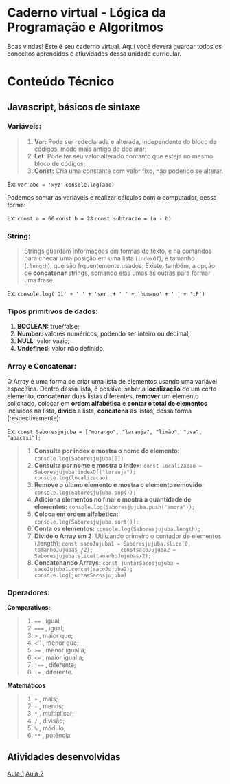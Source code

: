# Caderno virtual - Lógica da Programação e Algoritmos
Boas vindas! Este é seu caderno virtual. Aqui você deverá guardar todos os conceitos aprendidos e atiuvidades dessa unidade curricular. 


# Conteúdo Técnico

## **Javascript, básicos de sintaxe**

### **Variáveis:**
> 1. **Var:** Pode ser redeclarada e alterada, independente do bloco de códigos, modo mais antigo de declarar;
> 2. **Let:** Pode ter seu valor alterado contanto que esteja no mesmo bloco de códigos;
> 3. **Const:** Cria uma constante com valor fixo, não podendo se alterar.

Ex: ```var abc = 'xyz'```
    ```console.log(abc)```

Podemos somar as variáveis e realizar cálculos com o computador, dessa forma:

Ex: 
```const a = 66``` 
```const b = 23```
```const subtracao = (a - b)```

### **String:**
> Strings guardam informações em formas de texto, e há comandos para checar uma posição em uma lista (```indexOf```), e tamanho (```.length```), que são frquentemente usados.
> Existe, também, a opção de **concatenar** strings, somando elas umas as outras para formar uma frase.

Ex: ```console.log('Oi' + ' ' + 'ser' + ' ' + 'humano' + ' ' + ':P')```

### **Tipos primitivos de dados:**

1. **BOOLEAN:** true/false;
2. **Number:** valores numéricos, podendo ser inteiro ou decimal;
3. **NULL:** valor vazio;
4. **Undefined:** valor não definido.

### **Array e Concatenar:**
O Array é uma forma de criar uma lista de elementos usando uma variável específica. Dentro dessa lista, é possível saber a **localização** de um certo elemento, **concatenar** duas listas diferentes, **remover** um elemento solicitado, colocar em **ordem alfabética** e **contar o total de elementos** incluidos na lista, **divide** a lista, **concatena** as listas, dessa forma (respectivamente):

Ex: ```const Saboresjujuba = ["morango", "laranja", "limão", "uva", "abacaxi"];```

> 1. **Consulta por index e mostra o nome do elemento:** ```console.log(Saboresjujuba[0])```
> 2. **Consulta por nome e mostra o index:** ```const localizacao = Saboresjujuba.indexOf("laranja");        console.log(localizacao)```
> 3. **Remove o último elemento e mostra o elemento removido:** ```console.log(Saboresjujuba.pop());```
> 5. **Adiciona elementos no final e mostra a quantidade de elementos:** ```console.log(Saboresjujuba.push("amora"));```
> 6. **Coloca em ordem alfabética:** ```console.log(Saboresjujuba.sort());```
> 7. **Conta os elementos:** ```console.log(Saboresjujuba.length);```
> 8. **Divide o Array em 2:** Utilizando primeiro o contador de elementos (.length);  ```const sacoJujuba1 = Saboresjujuba.slice(0, tamanhoJujubas /2);         constsacoJujuba2 =  Saboresjujuba.slice(tamanhoJujubas/2);```
> 9. **Concatenando Arrays:** ```const juntarSacosjujuba = sacoJujuba1.concat(sacoJujuba2);      console.log(juntarSacosjujuba)```

### **Operadores:**

**Comparativos:**
> 1. ```==``` , igual;
> 2. ```===``` , igual;
> 3. ```>``` , maior que;
> 4. ```<```'' , menor que;
> 5. ```>=``` , menor igual a;
> 6. ```<=``` , maior igual a;
> 7. ```!==``` , diferente;
> 8. ```!=``` , diferente.


**Matemáticos**
> 1. ```+``` , mais;
> 2. ```-``` , menos;
> 3. ```*``` , multiplicar;
> 4. ```/``` , divisão;
> 5. ```%``` , módulo;
> 6. ```**``` , potência.



## Atividades desenvolvidas

[Aula 1](https://codepen.io/ed-the-scripter/pen/NWZgvJZ?editors=0012)
[Aula 2](https://codepen.io/ed-the-scripter/pen/PorENGO)
